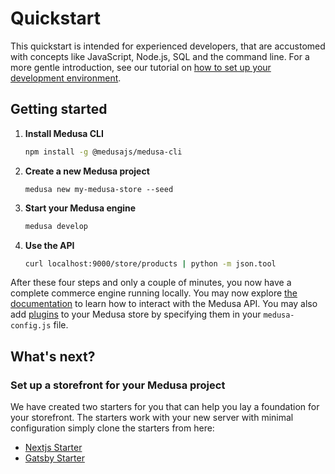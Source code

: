# Quickstart

This quickstart is intended for experienced developers, that are accustomed with concepts like JavaScript, Node.js, SQL and the command line. For a more gentle introduction, see our tutorial on [how to set up your development environment](https://docs.medusa-commerce.com/tutorial/set-up-your-development-environment).

## Getting started

1. **Install Medusa CLI**
   ```bash
   npm install -g @medusajs/medusa-cli
   ```
2. **Create a new Medusa project**
   ```
   medusa new my-medusa-store --seed
   ```
3. **Start your Medusa engine**
   ```bash
   medusa develop
   ```
4. **Use the API**
   ```bash
   curl localhost:9000/store/products | python -m json.tool
   ```

After these four steps and only a couple of minutes, you now have a complete commerce engine running locally. You may now explore [the documentation](https://docs.medusa-commerce.com/api) to learn how to interact with the Medusa API. You may also add [plugins](https://github.com/medusajs/medusa/tree/master/packages) to your Medusa store by specifying them in your `medusa-config.js` file.

## What's next?

### Set up a storefront for your Medusa project

We have created two starters for you that can help you lay a foundation for your storefront. The starters work with your new server with minimal configuration simply clone the starters from here:

- [Nextjs Starter](https://github.com/medusajs/nextjs-starter-medusa)
- [Gatsby Starter](https://github.com/medusajs/gatsby-starter-medusa)

<!-- ### Link you local development to Medusa Cloud (Coming soon!)

With your project in local development you can link your Medusa instance to Medusa Cloud - this will allow you to manage your store, view orders and test out the amazing functionalities that you are building. [Get started here](https://docs.medusa-commerce.com/tutorial/linking-your-local-project-with-medusa-cloud). -->
